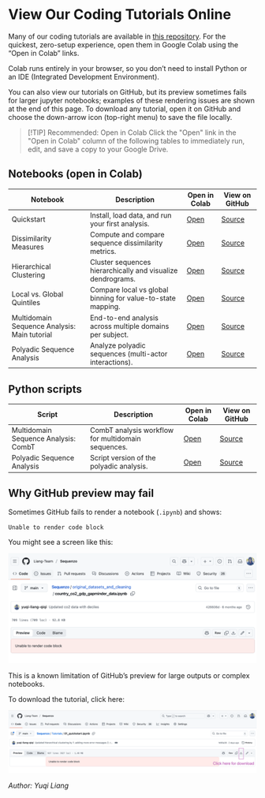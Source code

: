 <!--
 * @Author: Yuqi Liang dawson1900@live.com
 * @Date: 2025-09-12 10:17:49
 * @LastEditors: Yuqi Liang dawson1900@live.com
 * @LastEditTime: 2025-09-16 15:11:08
 * @FilePath: /SequenzoWebsite/docs/en/basics/if_you_cannot_render_ipynb_on_github.md
 * @Description: 这是默认设置,请设置`customMade`, 打开koroFileHeader查看配置 进行设置: https://github.com/OBKoro1/koro1FileHeader/wiki/%E9%85%8D%E7%BD%AE
-->
# View Our Coding Tutorials Online

Many of our coding tutorials are available in [this repository](https://github.com/Liang-Team/Sequenzo/tree/main/Tutorials). For the quickest, zero-setup experience, open them in Google Colab using the “Open in Colab” links. 

Colab runs entirely in your browser, so you don’t need to install Python or an IDE (Integrated Development Environment). 

You can also view our tutorials on GitHub, but its preview sometimes fails for larger jupyter notebooks; examples of these rendering issues are shown at the end of this page. To download any tutorial, open it on GitHub and choose the down-arrow icon (top-right menu) to save the file locally.

> [!TIP] Recommended: Open in Colab
> Click the "Open" link in the "Open in Colab" column of the following tables to immediately run, edit, and save a copy to your Google Drive.

## Notebooks (open in Colab)

| Notebook | Description | Open in Colab | View on GitHub |
| --- | --- | --- | --- |
| Quickstart | Install, load data, and run your first analysis. | [Open](https://colab.research.google.com/github/Liang-Team/Sequenzo/blob/main/Tutorials/01_quickstart.ipynb) | [Source](https://github.com/Liang-Team/Sequenzo/blob/main/Tutorials/01_quickstart.ipynb) |
| Dissimilarity Measures | Compute and compare sequence dissimilarity metrics. | [Open](https://colab.research.google.com/github/Liang-Team/Sequenzo/blob/main/Tutorials/dissimilarity_measures/dissimilarity_measures.ipynb) | [Source](https://github.com/Liang-Team/Sequenzo/blob/main/Tutorials/dissimilarity_measures/dissimilarity_measures.ipynb) |
| Hierarchical Clustering | Cluster sequences hierarchically and visualize dendrograms. | [Open](https://colab.research.google.com/github/Liang-Team/Sequenzo/blob/main/Tutorials/hierarchical_clustering.ipynb) | [Source](https://github.com/Liang-Team/Sequenzo/blob/main/Tutorials/hierarchical_clustering.ipynb) |
| Local vs. Global Quintiles | Compare local vs global binning for value-to-state mapping. | [Open](https://colab.research.google.com/github/Liang-Team/Sequenzo/blob/main/Tutorials/local_global_quintiles/comparison_local_global_quintiles.ipynb) | [Source](https://github.com/Liang-Team/Sequenzo/blob/main/Tutorials/local_global_quintiles/comparison_local_global_quintiles.ipynb) |
| Multidomain Sequence Analysis: Main tutorial | End-to-end analysis across multiple domains per subject. | [Open](https://colab.research.google.com/github/Liang-Team/Sequenzo/blob/main/Tutorials/multidomain_sequence_analysis/main_tutorial.ipynb) | [Source](https://github.com/Liang-Team/Sequenzo/blob/main/Tutorials/multidomain_sequence_analysis/main_tutorial.ipynb) |
| Polyadic Sequence Analysis | Analyze polyadic sequences (multi-actor interactions). | [Open](https://colab.research.google.com/github/Liang-Team/Sequenzo/blob/main/Tutorials/multidomain_sequence_analysis/polyadic_tutorial.ipynb) | [Source](https://github.com/Liang-Team/Sequenzo/blob/main/Tutorials/multidomain_sequence_analysis/polyadic_tutorial.ipynb) |

## Python scripts

| Script | Description | Open in Colab | View on GitHub |
| --- | --- | --- | --- |
| Multidomain Sequence Analysis: CombT | CombT analysis workflow for multidomain sequences. | [Open](https://colab.research.google.com/github/Liang-Team/Sequenzo/blob/main/Tutorials/multidomain_sequence_analysis/CombT_analysis.py) | [Source](https://github.com/Liang-Team/Sequenzo/blob/main/Tutorials/multidomain_sequence_analysis/CombT_analysis.py) |
| Polyadic Sequence Analysis  | Script version of the polyadic analysis. | [Open](https://colab.research.google.com/github/Liang-Team/Sequenzo/blob/main/Tutorials/multidomain_sequence_analysis/polyadic.py) | [Source](https://github.com/Liang-Team/Sequenzo/blob/main/Tutorials/multidomain_sequence_analysis/polyadic.py) |


## Why GitHub preview may fail

Sometimes GitHub fails to render a notebook (`.ipynb`) and shows:

```
Unable to render code block
```

You might see a screen like this:

![render_failure_example](./img/render_failure_github.png)

This is a known limitation of GitHub’s preview for large outputs or complex notebooks. 

To download the tutorial, click here:

![click_for_download.png](./img/click_for_download.png)

*Author: Yuqi Liang*
